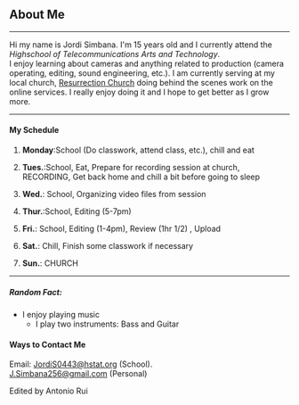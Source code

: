  ## About Me
 ---
Hi my name is Jordi Simbana. I'm 15 years old and I currently attend the _Highschool of Telecommunications Arts and Technology_.   
I enjoy learning about cameras and anything related to production (camera operating, editing, sound engineering, etc.). I am currently serving at my local church, [Resurrection Church](https://www.youtube.com/channel/UCU8aD0VIGdrvPeDZc-s-gnw) 
doing behind the scenes work on the online services. I really enjoy doing it and I hope to get better as I grow more.

 --- 

#### My Schedule 

1. **Monday**:School (Do classwork, attend class, etc.), chill and eat

2. **Tues.**:School, Eat, Prepare for recording session at church, RECORDING, Get back home and chill a bit before going to sleep

3. **Wed.**: School, Organizing video files from session

4. **Thur.**:School, Editing (5-7pm)

5. **Fri.**: School, Editing (1-4pm), Review (1hr 1/2) , Upload

6. **Sat.**: Chill, Finish some classwork if necessary

7. **Sun.**: CHURCH

 ---

##### Random Fact: 

* I enjoy playing music 
  * I play two instruments: Bass and Guitar


#### Ways to Contact Me
Email: JordiS0443@hstat.org (School).   
       J.Simbana256@gmail.com (Personal)

Edited by Antonio Rui